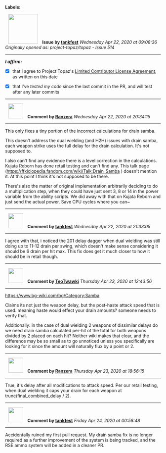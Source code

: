 **Labels:**



<a href="https://github.com/tankfest"><img src="https://avatars1.githubusercontent.com/u/37684138?v=4" width="96" height="96" hspace="10"></img></a> **Issue by [tankfest](https://github.com/tankfest)**
_Wednesday Apr 22, 2020 at 09:08:36_
_Originally opened as: project-topaz/topaz - Issue 514_

----

<!-- place 'x' mark between square [] brackets to affirm: -->
**_I affirm:_**
- [x] that I agree to Project Topaz's [Limited Contributor License Agreement](http://project-topaz.com/blob/release/CONTRIBUTOR_AGREEMENT.md), as written on this date
- [x] that I've _tested my code_ since the last commit in the PR, and will test after any later commits




----
<a href="https://github.com/Ranzera"><img src="https://avatars1.githubusercontent.com/u/35186045?v=4" width="48" height="48" hspace="10"></img></a> **Comment by [Ranzera](https://github.com/Ranzera)**
_Wednesday Apr 22, 2020 at 20:34:15_

----

This only fixes a tiny portion of the incorrect calculations for drain samba.

This doesn't address the dual wielding (and H2H) issues with drain samba, each weapon strike uses the full delay for the drain calculation. It's not supposed to.
I also can't find any evidence there is a level correction in the calculations. Kujata Reborn has done retail testing and can't find any. This talk page (https://ffxiclopedia.fandom.com/wiki/Talk:Drain_Samba ) doesn't mention it. At this point I think it's not supposed to be there. 

There's also the matter of original implementation arbitrarily deciding to do a multiplication step, when they could have just sent 3, 8 or 14 in the power variable from the ability scripts. We did away with that on Kujata Reborn and just send the actual power. Save CPU cycles where you can~


----
<a href="https://github.com/tankfest"><img src="https://avatars1.githubusercontent.com/u/37684138?v=4" width="48" height="48" hspace="10"></img></a> **Comment by [tankfest](https://github.com/tankfest)**
_Wednesday Apr 22, 2020 at 21:33:05_

----

I agree with that, i noticed the 201 delay dagger when dual wielding was still doing up to 11-12 drain per swing, which doesn't make sense considering it should be 6 drain per hit max.  This fix does get it much closer to how it should be in retail though.


----
<a href="https://github.com/TeoTwawki"><img src="https://avatars0.githubusercontent.com/u/6871475?v=4" width="48" height="48" hspace="10"></img></a> **Comment by [TeoTwawki](https://github.com/TeoTwawki)**
_Thursday Apr 23, 2020 at 12:43:56_

----

https://www.bg-wiki.com/bg/Category:Samba
Claims its not just the weapon delay, but the post-haste attack speed that is used. meaning haste would effect your drain amounts? someone needs to verify that.

Additionally: in the case of dual wielding 2 weapons of dissimilar delays do we need drain samba calculated per-hit ot the total for both weapons divided by 2 placed on each hit? Neither wiki makes that clear, and the difference may be so small as to go unnoticed unless you specifically are looking for it since the amount will naturally flux by a point or 2.


----
<a href="https://github.com/Ranzera"><img src="https://avatars1.githubusercontent.com/u/35186045?v=4" width="48" height="48" hspace="10"></img></a> **Comment by [Ranzera](https://github.com/Ranzera)**
_Thursday Apr 23, 2020 at 18:56:15_

----

True, it's delay after all modifications to attack speed. Per our retail testing, when dual wielding it caps your drain for each weapon at trunc(final_combined_delay / 2).


----
<a href="https://github.com/tankfest"><img src="https://avatars1.githubusercontent.com/u/37684138?v=4" width="48" height="48" hspace="10"></img></a> **Comment by [tankfest](https://github.com/tankfest)**
_Friday Apr 24, 2020 at 00:58:48_

----

Accidentally ruined my first pull request.  My drain samba fix is no longer required as a further improvement of the system is being tracked, and the RSE ammo system will be added in a cleaner PR.
